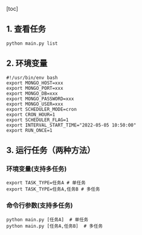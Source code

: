 [toc]

## 1. 查看任务
```shell
python main.py list
```

## 2. 环境变量
```shell
#!/usr/bin/env bash
export MONGO_HOST=xxx
export MONGO_PORT=xxx
export MONGO_DB=xxx
export MONGO_PASSWORD=xxx
export MONGO_USER=xxx
export SCHEDULER_MODE=cron
export CRON_HOUR=1
export SCHEDULER_FLAG=1
export INTERVAL_START_TIME="2022-05-05 10:50:00"
export RUN_ONCE=1
```

## 3. 运行任务（两种方法）
### 环境变量(支持多任务)
```shell
export TASK_TYPE=任务A # 单任务
export TASK_TYPE=任务A,任务B # 多任务
```

### 命令行参数(支持多任务)
```shell
python main.py [任务A]  # 单任务
python main.py [任务A,任务B]  # 多任务
```

